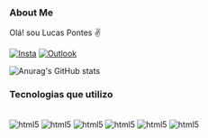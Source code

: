 ### About Me

<p>Olá! sou Lucas Pontes ✌ </p>

[![Insta](https://img.shields.io/badge/Instagram-E4405F?style=for-the-badge&logo=instagram&logoColor=white)](https://www.instagram.com/araujoponts/)
[![Outlook](https://img.shields.io/badge/Microsoft_Outlook-0078D4?style=for-the-badge&logo=microsoft-outlook&logoColor=white)](mailto:contatoapontes@hotmail.com)

![Anurag's GitHub stats](https://github-readme-stats.vercel.app/api?username=iLucasAp&show_icons=true&theme=tokyonight)

### Tecnologias que utilizo

<div style="display: inline_block"><br/>
  <img align="center" alt="html5" src="https://img.shields.io/badge/.NET-5C2D91?style=for-the-badge&logo=.net&logoColor=white" />
  <img align="center" alt="html5" src="https://img.shields.io/badge/C%23-239120?style=for-the-badge&logo=c-sharp&logoColor=white" />
  <img align="center" alt="html5" src="https://img.shields.io/badge/HTML-239120?style=for-the-badge&logo=html5&logoColor=white" />
  <img align="center" alt="html5" src="https://img.shields.io/badge/CSS-239120?&style=for-the-badge&logo=css3&logoColor=white" />
  <img align="center" alt="html5" src="https://img.shields.io/badge/JavaScript-F7DF1E?style=for-the-badge&logo=javascript&logoColor=black" />
  <img align="center" alt="html5" src="https://img.shields.io/badge/Lua-2C2D72?style=for-the-badge&logo=lua&logoColor=white" />
  </div>
